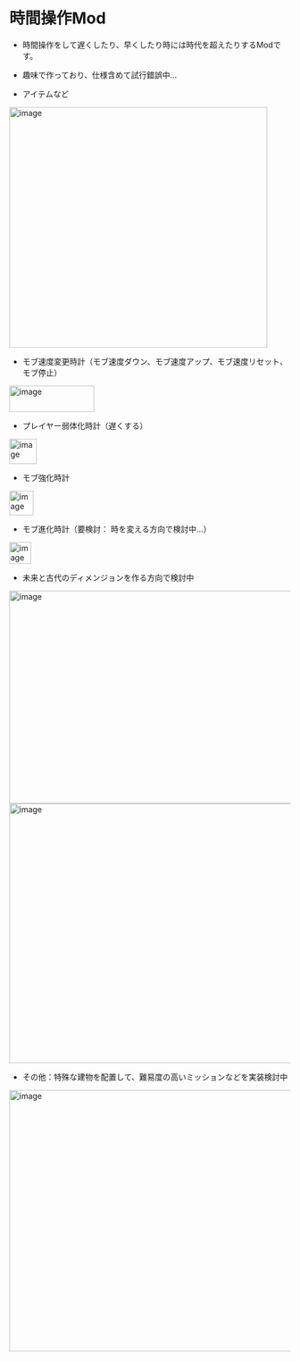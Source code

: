 # 時間操作Mod

* 時間操作をして遅くしたり、早くしたり時には時代を超えたりするModです。
* 趣味で作っており、仕様含めて試行錯誤中…


* アイテムなど
<img width="462" height="431" alt="image" src="https://github.com/user-attachments/assets/e659e1a3-1abd-463b-b75b-085905d64b95" />

* モブ速度変更時計（モブ速度ダウン、モブ速度アップ、モブ速度リセット、モブ停止）
<img width="152" height="47" alt="image" src="https://github.com/user-attachments/assets/e628b5a2-477d-432d-a49b-c78b440e7a7e" />

* プレイヤー弱体化時計（遅くする）
<img width="49" height="45" alt="image" src="https://github.com/user-attachments/assets/885b793e-337b-400c-b7cd-b37757f7ba6c" />

* モブ強化時計
<img width="43" height="44" alt="image" src="https://github.com/user-attachments/assets/58c55e1e-eb6a-4b74-860d-2e7a013109bb" />

* モブ進化時計（要検討： 時を変える方向で検討中…）
<img width="39" height="39" alt="image" src="https://github.com/user-attachments/assets/20fc97dd-ebe3-45d7-8718-8f41ca394b5b" />

* 未来と古代のディメンジョンを作る方向で検討中
<img width="554" height="381" alt="image" src="https://github.com/user-attachments/assets/63eafc60-c07f-4b87-9f11-1932fd923061" />
<img width="763" height="465" alt="image" src="https://github.com/user-attachments/assets/b58176e4-5f16-4f80-904b-5133e8b05201" />

* その他：特殊な建物を配置して、難易度の高いミッションなどを実装検討中
<img width="631" height="468" alt="image" src="https://github.com/user-attachments/assets/c69d0b1a-9797-41e3-a31a-7ed8bb8487a5" />
